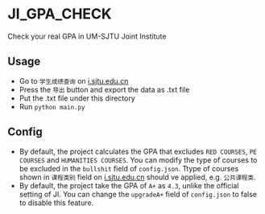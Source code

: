 # JI_GPA_CHECK
Check your real GPA in UM-SJTU Joint Institute

## Usage
- Go to `学生成绩查询` on [i.sjtu.edu.cn](https://i.sjtu.edu.cn/)
- Press the `导出` button and export the data as .txt file
- Put the .txt file under this directory
- Run `python main.py`

## Config
- By default, the project calculates the GPA that excludes `RED COURSES`, `PE COURSES` and `HUMANITIES COURSES`. You can modify the type of courses to be excluded in the `bullshit` field of `config.json`. Ttype of courses shown in `课程类别` field on [i.sjtu.edu.cn](https://i.sjtu.edu.cn/) should ve applied, e.g. `公共课程类`.
- By default, the project take the GPA of `A+` as `4.3`, unlike the official setting of JI. You can change the `upgradeA+` field of `config.json` to false to disable this feature.